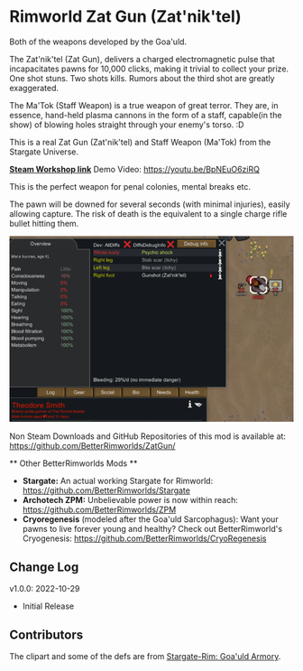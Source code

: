 # Rimworld Zat Gun (Zat'nik'tel)

Both of the weapons developed by the Goa'uld. 

The Zat'nik'tel (Zat Gun), delivers a charged electromagnetic pulse that incapacitates 
pawns for 10,000 clicks, making it trivial to collect your prize. One shot stuns. Two shots kills. 
Rumors about the third shot are greatly exaggerated.

The Ma'Tok (Staff Weapon) is a true weapon of great terror. They are, in essence, hand-held plasma 
cannons in the form of a staff, capable(in the show) of blowing holes straight through your enemy's torso. :D

This is a real Zat Gun (Zat'nik'tel) and Staff Weapon (Ma'Tok) from the Stargate Universe. 

[**Steam Workshop link**](https://steamcommunity.com/sharedfiles/filedetails/?id=2881581785)
Demo Video: https://youtu.be/BpNEuO6ziRQ

This is the perfect weapon for penal colonies, mental breaks etc. 

The pawn will be downed for several seconds (with minimal injuries), easily allowing capture. 
The risk of death is the equivalent to a single charge rifle bullet hitting them.


![Zat Gun](https://raw.githubusercontent.com/BetterRimworlds/ZatGun/master/ZatGun/About/Preview.png)

Non Steam Downloads and GitHub Repositories of this mod is available at: https://github.com/BetterRimworlds/ZatGun/

** Other BetterRimworlds Mods **

* **Stargate:** An actual working Stargate for Rimworld: https://github.com/BetterRimworlds/Stargate
* **Archotech ZPM:** Unbelievable power is now within reach: https://github.com/BetterRimworlds/ZPM
* **Cryoregenesis** (modeled after the Goa'uld Sarcophagus): Want your pawns to live forever young and healthy? Check out BetterRimworld's Cryogenesis:
https://github.com/BetterRimworlds/CryoRegenesis


## Change Log

v1.0.0: 2022-10-29
* Initial Release

## Contributors

The clipart and some of the defs are from [Stargate-Rim: Goa'uld Armory](https://steamcommunity.com/sharedfiles/filedetails/?id=2838143591).
